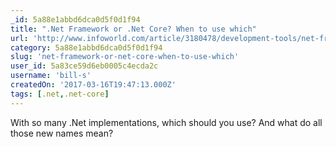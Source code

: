 ```yaml
---
_id: 5a88e1abbd6dca0d5f0d1f94
title: ".Net Framework or .Net Core? When to use which"
url: 'http://www.infoworld.com/article/3180478/development-tools/net-framework-or-net-core-when-to-use-which.html'
category: 5a88e1abbd6dca0d5f0d1f94
slug: 'net-framework-or-net-core-when-to-use-which'
user_id: 5a83ce59d6eb0005c4ecda2c
username: 'bill-s'
createdOn: '2017-03-16T19:47:13.000Z'
tags: [.net,.net-core]
---
```


With so many .Net implementations, which should you use? And what do all those new names mean?
